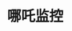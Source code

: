 ---
layout: home

title: 哪吒监控  
titleTemplate: 使用文档

hero:
  name: 哪吒监控
  text: 开源、轻量、易用的服务器监控、运维工具
  image: https://raw.githubusercontent.com/naiba/nezha/master/resource/static/brand.svg
  actions:
    - theme: brand
      text: 预览
      link: https://ops.naibahq.com  
    - theme: alt
      text: 开始使用 →
      link: /guide/dashboard  

features:
  - title: 一键安装
    details: 支持一键脚本安装面板和监控服务，轻松使用；Linux、Windows、MacOS、OpenWRT等主流系统均受支持
  - title: 实时监控
    details: 支持同时监控多个服务器的系统状态，支持监控网页、端口、SSL证书状态；支持故障、流量等状态报警，支持多种通知方式（Telegram、邮件、微信等）
  - title: 轻松运维
    details: 支持WebSSH，支持流量循环监控，支持设置定时任务、服务器批量执行任务  
---